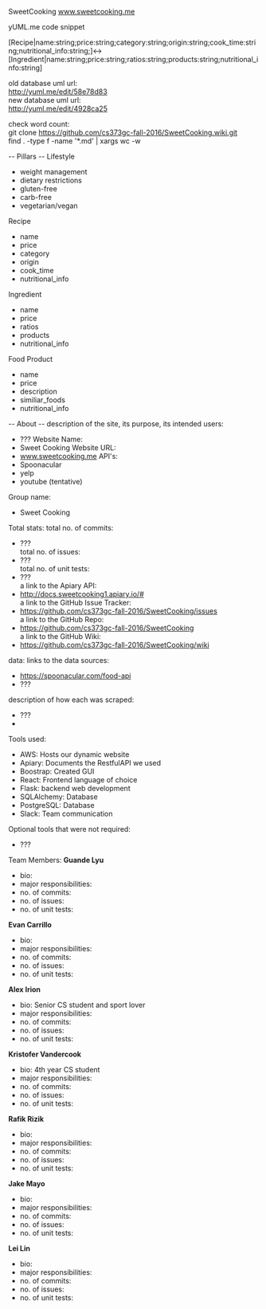 SweetCooking www.sweetcooking.me

yUML.me code snippet

[Recipe|name:string;price:string;category:string;origin:string;cook_time:string;nutritional_info:string;]<->[Ingredient|name:string;price:string;ratios:string;products:string;nutritional_info:string]

old database uml url:  
http://yuml.me/edit/58e78d83  
new database uml url:  
http://yuml.me/edit/4928ca25

check word count:  
git clone https://github.com/cs373gc-fall-2016/SweetCooking.wiki.git  
find . -type f -name '*.md' | xargs wc -w

-- Pillars --
Lifestyle
- weight management
- dietary restrictions
- gluten-free
- carb-free
- vegetarian/vegan

Recipe
- name
- price
- category
- origin
- cook_time
- nutritional_info

Ingredient
- name
- price
- ratios
- products
- nutritional_info

Food Product
- name
- price
- description
- similiar_foods
- nutritional_info

-- About -- 
description of the site, its purpose, its intended users:
- ???
Website Name:
- Sweet Cooking
Website URL:
- www.sweetcooking.me
API's:
- Spoonacular
- yelp
- youtube (tentative)

Group name: 
- Sweet Cooking
 
Total stats:
total no. of commits:
- ???  
total no. of issues:
- ???  
total no. of unit tests:
- ???  
a link to the Apiary API:
- http://docs.sweetcooking1.apiary.io/#  
a link to the GitHub Issue Tracker:
- https://github.com/cs373gc-fall-2016/SweetCooking/issues  
a link to the GitHub Repo:
- https://github.com/cs373gc-fall-2016/SweetCooking  
a link to the GitHub Wiki:
- https://github.com/cs373gc-fall-2016/SweetCooking/wiki  

data:
links to the data sources:
- https://spoonacular.com/food-api
- ???

description of how each was scraped:
- ???
- 

Tools used: 
- AWS: Hosts our dynamic website
- Apiary: Documents the RestfulAPI we used
- Boostrap: Created GUI
- React: Frontend language of choice
- Flask: backend web development
- SQLAlchemy: Database
- PostgreSQL: Database
- Slack: Team communication

Optional tools that were not required:
- ???

Team Members:
**Guande Lyu**
- bio:
- major responsibilities:
- no. of commits:
- no. of issues:
- no. of unit tests:

**Evan Carrillo**
- bio:
- major responsibilities:
- no. of commits:
- no. of issues:
- no. of unit tests:

**Alex Irion** 
- bio: Senior CS student and sport lover
- major responsibilities:
- no. of commits:
- no. of issues:
- no. of unit tests:

**Kristofer Vandercook**
- bio: 4th year CS student
- major responsibilities:
- no. of commits:
- no. of issues:
- no. of unit tests:

**Rafik Rizik**
- bio:
- major responsibilities:
- no. of commits:
- no. of issues:
- no. of unit tests:

**Jake Mayo**
- bio:
- major responsibilities:
- no. of commits:
- no. of issues:
- no. of unit tests:

**Lei Lin**
- bio:
- major responsibilities:
- no. of commits:
- no. of issues:
- no. of unit tests:
